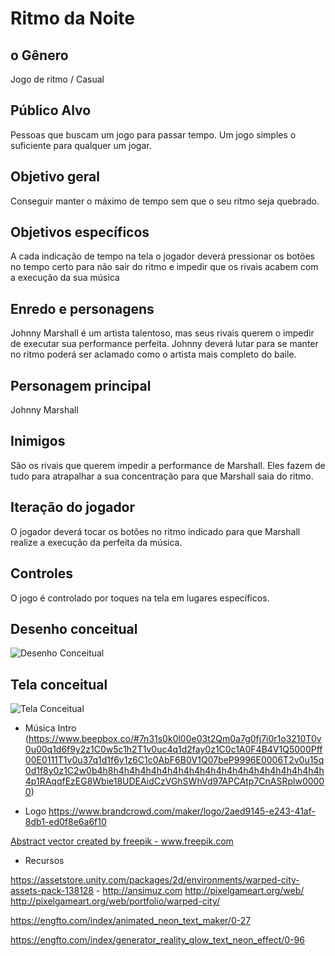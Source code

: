 # Ritmo da Noite

## o Gênero
Jogo de ritmo / Casual  

## Público Alvo
Pessoas que buscam um jogo para passar tempo. Um jogo simples o suficiente para qualquer um jogar.  

## Objetivo geral
Conseguir manter o máximo de tempo sem que o seu ritmo seja quebrado.  

## Objetivos específicos
A cada indicação de tempo na tela o jogador deverá pressionar os botões no tempo certo para não sair do ritmo e impedir que os rivais acabem com a execução da sua música  

## Enredo e personagens
Johnny Marshall é um artista talentoso, mas seus rivais querem o impedir de executar sua performance perfeita. Johnny deverá lutar para se manter no ritmo poderá ser aclamado como o artista mais completo do baile.  

## Personagem principal
Johnny Marshall  

## Inimigos
São os rivais que querem impedir a performance de Marshall. Eles fazem de tudo para atrapalhar a sua concentração para que Marshall saia do ritmo.  

## Iteração do jogador
O jogador deverá tocar os botões no ritmo indicado para que Marshall realize a execução da perfeita da música.  

## Controles
O jogo é controlado por toques na tela em lugares específicos.    

## Desenho conceitual

![Desenho Conceitual](https://raw.githubusercontent.com/thiagoa1/RitmoDaNoite/master/Desenho%201.png)  

## Tela conceitual

![Tela Conceitual](https://raw.githubusercontent.com/thiagoa1/RitmoDaNoite/master/ritmo%20-%20mockup.png)  

* Música Intro
(https://www.beepbox.co/#7n31s0k0l00e03t2Qm0a7g0fj7i0r1o3210T0v0u00q1d6f9y2z1C0w5c1h2T1v0uc4q1d2fay0z1C0c1A0F4B4V1Q5000Pff00E0111T1v0u37q1d1f6y1z6C1c0AbF6B0V1Q07beP9996E0006T2v0u15q0d1f8y0z1C2w0b4h8h4h4h4h4h4h4h4h4h4h4h4h4h4h4h4h4h4h4h4h4p1RAqqfEzEG8Wbie18UDEAidCzVGhSWhVd97APCAtp7CnASRplw00000)

* Logo
https://www.brandcrowd.com/maker/logo/2aed9145-e243-41af-8db1-ed0f8e6a6f10

<a href="https://www.freepik.com/free-photos-vectors/abstract">Abstract vector created by freepik - www.freepik.com</a>

* Recursos

https://assetstore.unity.com/packages/2d/environments/warped-city-assets-pack-138128 - http://ansimuz.com
http://pixelgameart.org/web/
http://pixelgameart.org/web/portfolio/warped-city/

https://engfto.com/index/animated_neon_text_maker/0-27  

https://engfto.com/index/generator_reality_glow_text_neon_effect/0-96